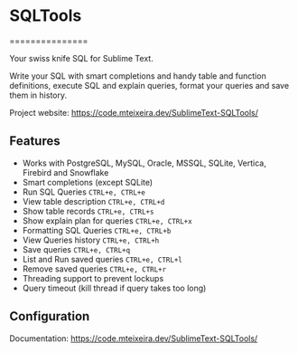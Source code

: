 # SQLTools
===============

Your swiss knife SQL for Sublime Text.

Write your SQL with smart completions and handy table and function definitions, execute SQL and explain queries, format your queries and save them in history.

Project website: https://code.mteixeira.dev/SublimeText-SQLTools/

## Features

* Works with PostgreSQL, MySQL, Oracle, MSSQL, SQLite, Vertica, Firebird and Snowflake
* Smart completions (except SQLite)
* Run SQL Queries  `CTRL+e, CTRL+e`
* View table description  `CTRL+e, CTRL+d`
* Show table records  `CTRL+e, CTRL+s`
* Show explain plan for queries  `CTRL+e, CTRL+x`
* Formatting SQL Queries  `CTRL+e, CTRL+b`
* View Queries history  `CTRL+e, CTRL+h`
* Save queries  `CTRL+e, CTRL+q`
* List and Run saved queries  `CTRL+e, CTRL+l`
* Remove saved queries  `CTRL+e, CTRL+r`
* Threading support to prevent lockups
* Query timeout (kill thread if query takes too long)

## Configuration 

Documentation: https://code.mteixeira.dev/SublimeText-SQLTools/
